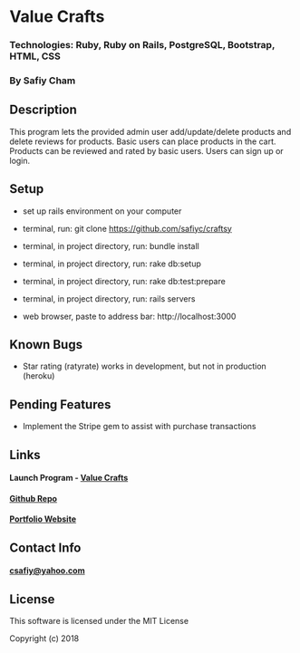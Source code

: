 # Value Crafts

### Technologies: Ruby, Ruby on Rails, PostgreSQL, Bootstrap, HTML, CSS

### By Safiy Cham

## Description

This program lets the provided admin user add/update/delete products and delete reviews for products. Basic users can place products in the cart. Products can be reviewed and rated by basic users. Users can sign up or login.

## Setup

* set up rails environment on your computer

* terminal, run: git clone https://github.com/safiyc/craftsy

* terminal, in project directory, run: bundle install

* terminal, in project directory, run: rake db:setup

* terminal, in project directory, run: rake db:test:prepare

* terminal, in project directory, run: rails servers

* web browser, paste to address bar: http://localhost:3000

## Known Bugs

* Star rating (ratyrate) works in development, but not in production (heroku)

## Pending Features

* Implement the Stripe gem to assist with purchase transactions

## Links

#### Launch Program - [Value Crafts](https://value-crafts.herokuapp.com)

#### [Github Repo](https://github.com/safiyc/craftsy.git)

#### [Portfolio Website](http://www.safiycham.com/)

## Contact Info

#### csafiy@yahoo.com

## License

This software is licensed under the MIT License

Copyright (c) 2018